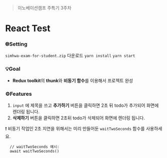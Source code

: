 > 이노베이션캠프 주특기 3주차
# React Test
### 🌐Setting
`simhwa-exam-for-student.zip` 다운로드
`yarn install`
`yarn start`

### 💡Goal
- **Redux toolkit**의 **thunk**와 **비동기 함수**를 이용해서 프로젝트 완성
### ⚙Features
1. `input` 에 제목을 쓰고 **추가하기** 버튼을 클릭하면 2초 뒤 todo가 추가되어 화면에 렌더링 됩니다.
2. **삭제하기** 버튼을 클릭하면 2초뒤 todo가 삭제되어 화면에 렌더링 됩니다.

❗ 비동기 작업인 2초 지연을 위해서는 미리 만들어둔 `waitTwoSeconds` 함수를 사용하세요.
```
  // waitTwoSeconds 예시:
  await waitTwoSeconds()
```